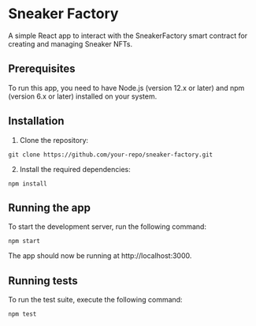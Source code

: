 # Sneaker Factory

A simple React app to interact with the SneakerFactory smart contract for creating and managing Sneaker NFTs.

## Prerequisites

To run this app, you need to have Node.js (version 12.x or later) and npm (version 6.x or later) installed on your system.

## Installation

1. Clone the repository:

`git clone https://github.com/your-repo/sneaker-factory.git`

2. Install the required dependencies:

`npm install`

## Running the app

To start the development server, run the following command:

`npm start`

The app should now be running at http://localhost:3000.

## Running tests

To run the test suite, execute the following command:

`npm test`

